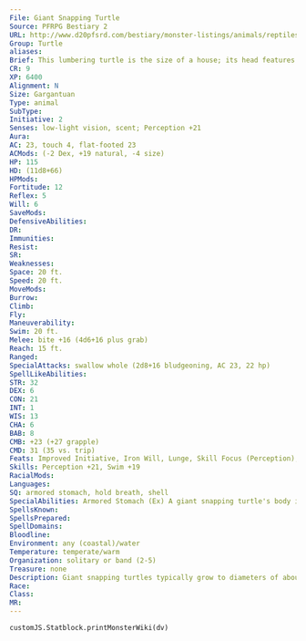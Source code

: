 ```yaml
---
File: Giant Snapping Turtle
Source: PFRPG Bestiary 2
URL: http://www.d20pfsrd.com/bestiary/monster-listings/animals/reptiles/snapping-turtle/turtle-giant-snapping
Group: Turtle
aliases: 
Brief: This lumbering turtle is the size of a house; its head features powerful, razor-sharp beak.
CR: 9
XP: 6400
Alignment: N
Size: Gargantuan
Type: animal
SubType: 
Initiative: 2
Senses: low-light vision, scent; Perception +21
Aura: 
AC: 23, touch 4, flat-footed 23
ACMods: (-2 Dex, +19 natural, -4 size)
HP: 115
HD: (11d8+66)
HPMods: 
Fortitude: 12
Reflex: 5
Will: 6
SaveMods: 
DefensiveAbilities: 
DR: 
Immunities: 
Resist: 
SR: 
Weaknesses: 
Space: 20 ft.
Speed: 20 ft.
MoveMods: 
Burrow: 
Climb: 
Fly: 
Maneuverability: 
Swim: 20 ft.
Melee: bite +16 (4d6+16 plus grab)
Reach: 15 ft.
Ranged: 
SpecialAttacks: swallow whole (2d8+16 bludgeoning, AC 23, 22 hp)
SpellLikeAbilities: 
STR: 32
DEX: 6
CON: 21
INT: 1
WIS: 13
CHA: 6
BAB: 8
CMB: +23 (+27 grapple)
CMD: 31 (35 vs. trip)
Feats: Improved Initiative, Iron Will, Lunge, Skill Focus (Perception), Toughness, Weapon Focus (bite)
Skills: Perception +21, Swim +19
RacialMods: 
Languages: 
SQ: armored stomach, hold breath, shell
SpecialAbilities: Armored Stomach (Ex) A giant snapping turtle's body is difficult to cut through-its stomach gains a +4 bonus to its AC and has double the normal hit points when determining the success of a creature attempting to cut its way free.
SpellsKnown: 
SpellsPrepared: 
SpellDomains: 
Bloodline: 
Environment: any (coastal)/water
Temperature: temperate/warm
Organization: solitary or band (2-5)
Treasure: none
Description: Giant snapping turtles typically grow to diameters of about 35 feet and weigh 20,000 pounds.
Race: 
Class: 
MR: 
---
```

```dataviewjs
customJS.Statblock.printMonsterWiki(dv)
```

